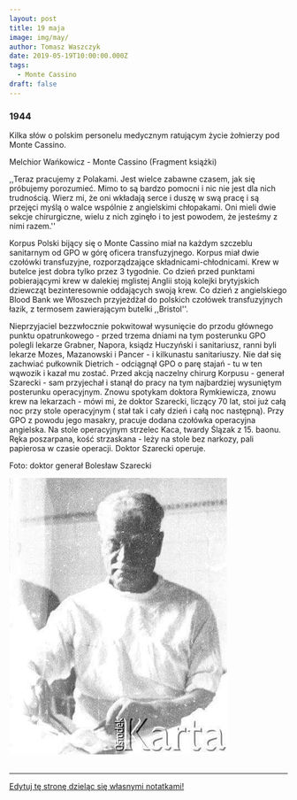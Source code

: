```yaml
---
layout: post
title: 19 maja
image: img/may/
author: Tomasz Waszczyk
date: 2019-05-19T10:00:00.000Z
tags:
  - Monte Cassino
draft: false
---
```


### 1944

Kilka słów o polskim personelu medycznym ratującym życie żołnierzy pod Monte Cassino.

Melchior Wańkowicz - Monte Cassino
(Fragment książki)

,,Teraz pracujemy z Polakami. Jest wielce zabawne czasem, jak się próbujemy porozumieć. Mimo to są bardzo pomocni i nic nie jest dla nich trudnością. Wierz mi, że oni wkładają serce i duszę w swą pracę i są przejęci myślą o walce wspólnie z angielskimi chłopakami. Oni mieli dwie sekcje chirurgiczne, wielu z nich zginęło i to jest powodem, że jesteśmy z nimi razem.''

Korpus Polski bijący się o Monte Cassino miał na każdym szczeblu sanitarnym od GPO w górę oficera transfuzyjnego. Korpus miał dwie czołówki transfuzyjne, rozporządzające składnicami-chłodnicami. Krew w butelce jest dobra tylko przez 3 tygodnie. Co dzień przed punktami pobierającymi krew w dalekiej mglistej Anglii stoją kolejki brytyjskich dziewcząt bezinteresownie oddających swoją krew. Co dzień z angielskiego Blood Bank we Włoszech przyjeżdżał do polskich czołówek transfuzyjnych łazik, z termosem zawierającym butelki ,,Bristol''.

Nieprzyjaciel bezzwłocznie pokwitował wysunięcie do przodu głównego punktu opatrunkowego - przed trzema dniami na tym posterunku GPO polegli lekarze Grabner, Napora, ksiądz Huczyński i sanitariusz, ranni byli lekarze Mozes, Mazanowski i Pancer - i kilkunastu sanitariuszy. Nie dał się zachwiać pułkownik Dietrich - odciągnął GPO o parę stajań - tu w ten wąwozik i kazał mu zostać. Przed akcją naczelny chirurg Korpusu - generał Szarecki - sam przyjechał i stanął do pracy na tym najbardziej wysuniętym posterunku operacyjnym. Znowu spotykam doktora Rymkiewicza, znowu krew na lekarzach - mówi mi, że doktor Szarecki, liczący 70 lat, stoi już całą noc przy stole operacyjnym ( stał tak i cały dzień i całą noc następną). Przy GPO z powodu jego masakry, pracuje dodana czołówka operacyjna angielska. Na stole operacyjnym strzelec Kaca, twardy Ślązak z 15. baonu. Ręka poszarpana, kość strzaskana - leży na stole bez narkozy, pali papierosa w czasie operacji. Doktor Szarecki operuje.

Foto: doktor generał Bolesław Szarecki

<img src="./img/may/szarecki.jpg"><br><br>

---

<a href="https://github.com/TomaszWaszczyk/historia.waszczyk.com/edit/master/src/content/may-19.md" target="_blank">Edytuj tę stronę dzieląc się własnymi notatkami!</a>
